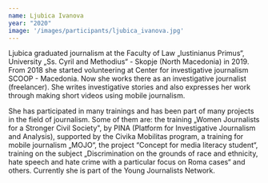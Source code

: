 ```yaml
---
name: Ljubica Ivanova
year: "2020"
image: '/images/participants/ljubica_ivanova.jpg'
---
```


Ljubica graduated journalism at the Faculty of Law „Iustinianus Primus“, University „Ss. Cyril and Methodius“ - Skopje (North Macedonia) in 2019. From 2018 she started volunteering at Center for investigative journalism SCOOP - Macedonia. Now she works there as an investigative journalist (freelancer). She writes investigative stories and also expresses her work through making short videos using mobile journalism. 

She has participated in many trainings and has been part of many projects in the field of journalism. 
Some of them are: the training  „Women Journalists for a Stronger Civil Society", by PINA (Platform for Investigative Journalism and Analysis), supported by the Civika Mobilitas program, a training for mobile journalism „MOJO“, the project “Concept for media literacy student“, training on the subject „Discrimination on the grounds of race and ethnicity, hate speech and hate crime with a particular focus on Roma cases“ and others. 
Currently she is part of the Young Journalists Network.